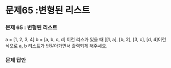 # 문제65 :변형된 리스트

### 문제 65 : 변형된 리스트

a = \[1, 2, 3, 4\]                                                                                                                                                                           b = \[a, b, c, d\]                                                                                                                                                                                 이런 리스가 있을 때 \[\[1, a\], \[b, 2\], \[3, c\], \[d, 4\]이런 식으로 a, b 리스트가 번갈아가면서 출력되게 해주세요.

### 문제 답안

